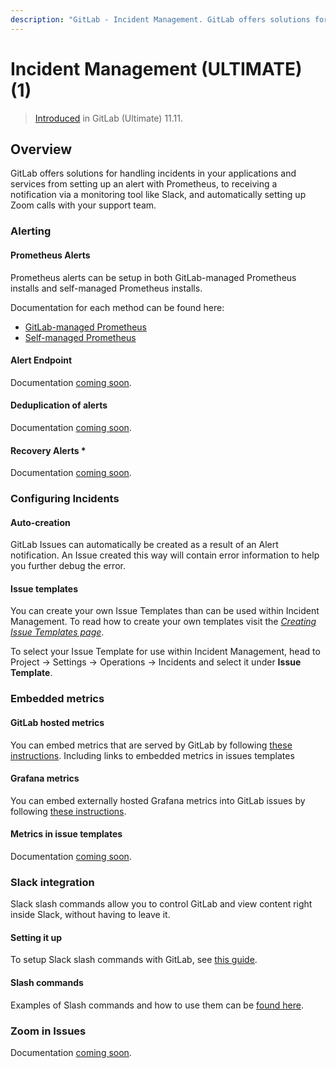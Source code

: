 ```yaml
---
description: "GitLab - Incident Management. GitLab offers solutions for handling incidents in your applications and services"
---
```



# Incident Management **(ULTIMATE)** (1)

<!--For pages on newly introduced features, add the following line. If only some aspects of the feature have been introduced, specify what parts of the feature.-->
> [Introduced](https://gitlab.com/gitlab-org/gitlab/issues/4925) in GitLab (Ultimate) 11.11.

## Overview

GitLab offers solutions for handling incidents in your applications and services from setting up an alert with Prometheus, to receiving a notification via a monitoring tool like Slack, and automatically setting up Zoom calls with your support team.

### Alerting



#### Prometheus Alerts
Prometheus alerts can be setup in both GitLab-managed Prometheus installs and self-managed Prometheus installs.

  Documentation for each method can be found here:
  - [GitLab-managed Prometheus](https://docs.gitlab.com/ee/user/project/integrations/prometheus.html#setting-up-alerts-for-prometheus-metrics-ultimate)
  - [Self-managed Prometheus](https://docs.gitlab.com/ee/user/project/integrations/prometheus.html#external-prometheus-instances)

#### Alert Endpoint
Documentation [coming soon](https://gitlab.com/gitlab-org/gitlab/issues/30832).

#### Deduplication of alerts
Documentation [coming soon](https://gitlab.com/gitlab-org/gitlab/issues/30832).

#### Recovery Alerts *
Documentation [coming soon](https://gitlab.com/gitlab-org/gitlab/issues/30832).

### Configuring Incidents

#### Auto-creation
GitLab Issues can automatically be created as a result of an Alert notification. An Issue created this way will contain error information to help you further debug the error.

#### Issue templates
You can create your own Issue Templates than can be used within Incident Management.
To read how to create your own templates visit the [*Creating Issue Templates page*](../project/description_templates#creating-issue-templates).

To select your Issue Template for use within Incident Management, head to Project -> Settings -> Operations -> Incidents and select it under **Issue Template**.

### Embedded metrics

#### GitLab hosted metrics
You can embed metrics that are served by GitLab by following [these instructions](../project/integrations/prometheus.html#embedding-metric-charts-within-gitlab-flavored-markdown).
Including links to embedded metrics in issues templates

#### Grafana metrics
You can embed externally hosted Grafana metrics into GitLab issues by following [these instructions](user/project/integrations/prometheus.html#embedding-live-grafana-charts).

#### Metrics in issue templates
Documentation [coming soon](https://gitlab.com/gitlab-org/gitlab/issues/30832).

### Slack integration
Slack slash commands allow you to control GitLab and view content right inside Slack, without having to leave it.

#### Setting it up
To setup Slack slash commands with GitLab, see [this guide](../project/integrations/slack_slash_commands).
#### Slash commands
Examples of Slash commands and how to use them can be [found here](../../ee/integration/slash_commands).

### Zoom in Issues
Documentation [coming soon](https://gitlab.com/gitlab-org/gitlab/issues/30832).

